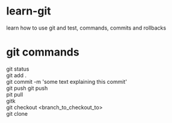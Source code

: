# learn-git
learn how to use git and test, commands, commits and rollbacks

# git commands
git status   
git add .  
git commit -m 'some text explaining this commit'  
git push
git push  
pit pull  
gitk  
git checkout <branch_to_checkout_to>  
git clone <link>
